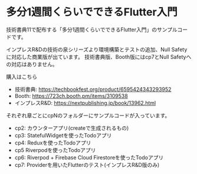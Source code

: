 # 多分1週間くらいでできるFlutter入門

技術書典11で配布する「多分1週間くらいでできるFlutter入門」のサンプルコードです。

インプレスR&Dの技術の泉シリーズより環境構築とテストの追加、Null Safetyに対応した商業版が出ています。
技術書典版、Booth版にはcp7とNull Safetyへの対応はありません。

購入はこちら
- 技術書典: https://techbookfest.org/product/6595424343293952
- Booth: https://723ch.booth.pm/items/3109538
- インプレスR&D: https://nextpublishing.jp/book/13962.html

それぞれ章ごとにcpNのフォルダーにサンプルコードが入っています。

- cp2: カウンターアプリ(createで生成されるもの)
- cp3: StatefulWidgetを使ったTodoアプリ
- cp4: Reduxを使ったTodoアプリ
- cp5 Riverpodを使ったTodoアプリ
- cp6: Riverpod + Firebase Cloud Firestoreを使ったTodoアプリ
- cp7: Providerを用いたFlutterのテスト(インプレスR&D版のみ)
